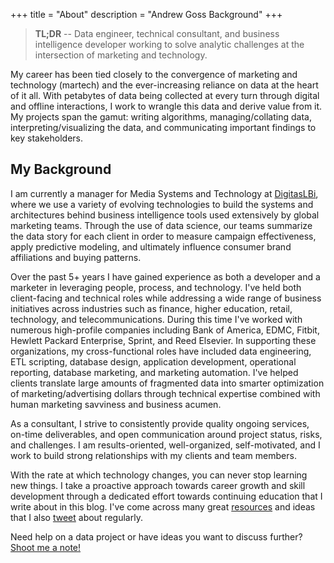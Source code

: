 +++
title = "About"
description = "Andrew Goss Background"
+++
> <b>TL;DR</b> -- Data engineer, technical consultant, and business intelligence developer working to solve analytic challenges at the intersection of marketing and technology.

My career has been tied closely to the convergence of marketing and technology (martech) and the ever-increasing reliance on data at the heart of it all. With petabytes of data being collected at every turn through digital and offline interactions, I work to wrangle this data and derive value from it. My projects span the gamut: writing algorithms, managing/collating data, interpreting/visualizing the data, and communicating important findings to key stakeholders.

## My Background

I am currently a manager for Media Systems and Technology at <a href="http://www.digitaslbi.com/us" target="_blank">DigitasLBi</a>, where we use a variety of evolving technologies to build the systems and architectures behind business intelligence tools used extensively by global marketing teams. Through the use of data science, our teams summarize the data story for each client in order to measure campaign effectiveness, apply predictive modeling, and ultimately influence consumer brand affiliations and buying patterns.

Over the past 5+ years I have gained experience as both a developer and a marketer in leveraging people, process, and technology. I've held both client-facing and technical roles while addressing a wide range of business initiatives across industries such as finance, higher education, retail, technology, and telecommunications. During this time I've worked with numerous high-profile companies including Bank of America, EDMC, Fitbit, Hewlett Packard Enterprise, Sprint, and Reed Elsevier. In supporting these organizations, my cross-functional roles have included data engineering, ETL scripting, database design, application development, operational reporting, database marketing, and marketing automation. I've helped clients translate large amounts of fragmented data into smarter optimization of marketing/advertising dollars through technical expertise combined with human marketing savviness and business acumen. 

As a consultant, I strive to consistently provide quality ongoing services, on-time deliverables, and open communication around project status, risks, and challenges. I am results-oriented, well-organized, self-motivated, and I work to build strong relationships with my clients and team members.

With the rate at which technology changes, you can never stop learning new things. I take a proactive approach towards career growth and skill development through a dedicated effort towards continuing education that I write about in this blog. I've come across many great <a href="/resources">resources</a> and ideas that I also <a href="https://twitter.com/andrewrgoss" target="_blank">tweet</a> about regularly.

Need help on a data project or have ideas you want to discuss further? <a href="mailto:andrewrgoss@gmail.com">Shoot me a note!</a>